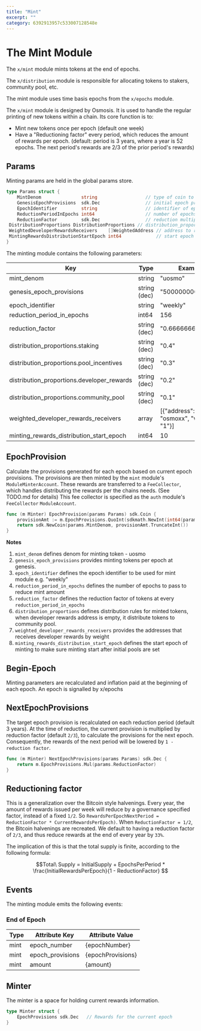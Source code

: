 ```yaml
---
title: "Mint"
excerpt: ""
category: 6392913957c533007128548e
---
```


<!--
order: 0
-->

# The Mint Module

The `x/mint` module mints tokens at the end of epochs.

The `x/distribution` module is responsible for allocating tokens to stakers, community pool, etc.

The mint module uses time basis epochs from the `x/epochs` module.

The `x/mint` module is designed by Osmosis. It is used to handle the regular printing of new tokens within a chain. Its core function is to:

- Mint new tokens once per epoch (default one week)
- Have a "Reductioning factor" every period, which reduces the amount of rewards per epoch.
    (default: period is 3 years, where a year is 52 epochs. The next period's rewards are 2/3 of the prior period's rewards)

## Params

Minting params are held in the global params store.

```go
type Params struct {
    MintDenom               string                  // type of coin to mint
    GenesisEpochProvisions  sdk.Dec                 // initial epoch provisions at genesis
    EpochIdentifier         string                  // identifier of epoch
    ReductionPeriodInEpochs int64                   // number of epochs between reward reductions
    ReductionFactor         sdk.Dec                 // reduction multiplier to execute on each period
 DistributionProportions DistributionProportions // distribution_proportions defines the proportion of the minted denom
 WeightedDeveloperRewardsReceivers    []WeightedAddress // address to receive developer rewards
 MintingRewardsDistributionStartEpoch int64             // start epoch to distribute minting rewards
}
```

The minting module contains the following parameters:

| Key                                        | Type         | Example                                |
| ------------------------------------------ | ------------ | -------------------------------------- |
| mint_denom                                 | string       | "uosmo"                                |
| genesis_epoch_provisions                   | string (dec) | "500000000"                            |
| epoch_identifier                           | string       | "weekly"                               |
| reduction_period_in_epochs                 | int64        | 156                                    |
| reduction_factor                           | string (dec) | "0.6666666666666"                      |
| distribution_proportions.staking           | string (dec) | "0.4"                                  |
| distribution_proportions.pool_incentives   | string (dec) | "0.3"                                  |
| distribution_proportions.developer_rewards | string (dec) | "0.2"                                  |
| distribution_proportions.community_pool    | string (dec) | "0.1"                                  |
| weighted_developer_rewards_receivers       | array        | [{"address": "osmoxx", "weight": "1"}] |
| minting_rewards_distribution_start_epoch   | int64        | 10                                     |

## EpochProvision

Calculate the provisions generated for each epoch based on current epoch provisions. The provisions are then minted by the `mint` module's `ModuleMinterAccount`. These rewards are transferred to a `FeeCollector`, which handles distributing the rewards per the chains needs. (See TODO.md for details) This fee collector is specified as the `auth` module's `FeeCollector` `ModuleAccount`.

```go
func (m Minter) EpochProvision(params Params) sdk.Coin {
    provisionAmt := m.EpochProvisions.QuoInt(sdkmath.NewInt(int64(params.EpochsPerYear)))
    return sdk.NewCoin(params.MintDenom, provisionAmt.TruncateInt())
}
```

**Notes**

1. `mint_denom` defines denom for minting token - uosmo
2. `genesis_epoch_provisions` provides minting tokens per epoch at genesis.
3. `epoch_identifier` defines the epoch identifier to be used for mint module e.g. "weekly"
4. `reduction_period_in_epochs` defines the number of epochs to pass to reduce mint amount
5. `reduction_factor` defines the reduction factor of tokens at every `reduction_period_in_epochs`
6. `distribution_proportions` defines distribution rules for minted tokens, when developer rewards address is empty, it distribute tokens to community pool.
7. `weighted_developer_rewards_receivers` provides the addresses that receives developer rewards by weight
8. `minting_rewards_distribution_start_epoch` defines the start epoch of minting to make sure minting start after initial pools are set

## Begin-Epoch

Minting parameters are recalculated and inflation
paid at the beginning of each epoch. An epoch is signalled by x/epochs

## NextEpochProvisions

The target epoch provision is recalculated on each reduction period (default 3 years).
At the time of reduction, the current provision is multiplied by reduction factor (default `2/3`),
to calculate the provisions for the next epoch. Consequently, the rewards of the next period
will be lowered by `1 - reduction factor`.

```go
func (m Minter) NextEpochProvisions(params Params) sdk.Dec {
    return m.EpochProvisions.Mul(params.ReductionFactor)
}
```

## Reductioning factor

This is a generalization over the Bitcoin style halvenings.
Every year, the amount of rewards issued per week will reduce by a governance specified factor, instead of a fixed `1/2`.
So `RewardsPerEpochNextPeriod = ReductionFactor * CurrentRewardsPerEpoch)`.
When `ReductionFactor = 1/2`, the Bitcoin halvenings are recreated.
We default to having a reduction factor of `2/3`, and thus reduce rewards at the end of every year by `33%`.

The implication of this is that the total supply is finite, according to the following formula:

$$Total\ Supply = InitialSupply + EpochsPerPeriod * \frac{InitialRewardsPerEpoch}{1 - ReductionFactor} $$

## Events

The minting module emits the following events:

### End of Epoch

| Type | Attribute Key    | Attribute Value   |
| ---- | ---------------- | ----------------- |
| mint | epoch_number     | {epochNumber}     |
| mint | epoch_provisions | {epochProvisions} |
| mint | amount           | {amount}          |

## Minter

The minter is a space for holding current rewards information.

```go
type Minter struct {
    EpochProvisions sdk.Dec   // Rewards for the current epoch
}
```
